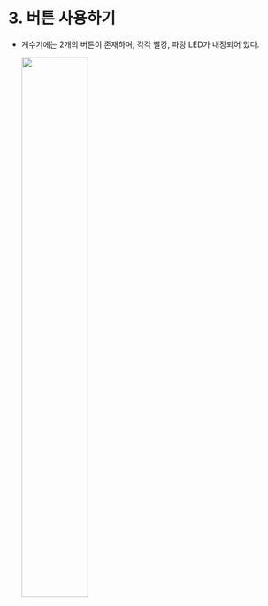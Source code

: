 # 3. 버튼 사용하기

- 계수기에는 2개의 버튼이 존재하며, 각각 빨강, 파랑 LED가 내장되어 있다.

  <image src = "..\Res\countersw.png" width="50%">
